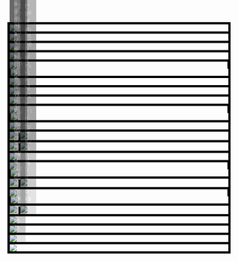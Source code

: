 <!-- TODO: Abstract HTML/CSS next time I do a photo essay. -->
<style>
    .row {
        border: 5px solid black;
    }

    .row + .row {
        border-top: 0;
    }

    .col-md-6:first-child {
        border-right: 2.5px solid black;
    }

    .col-md-6:last-child {
        border-left: 2.5px solid black;
    }

    .col-md-6, .col-md-12 {
        padding: 0px;
    }

    .with-legend {
        display: inline;
        position: relative;
    }

    .with-legend:after {
        width: 100%;
        position: absolute;
        left: 0;
        bottom: 0;
        padding: 10px;
        background: rgba(0, 0, 0, 0.5);
        z-index: 98;
        content: attr(legend);
        color: white;
        font-size: 14px;
        opacity: 0.2;
    }

    .with-legend:hover:after {
        opacity: 1;
    }
</style>
<div class="row">
    <div class="col-md-12"><img src="images/first-trip-to-korea/house.jpg"></div>
</div>
<div class="row">
    <div class="col-md-12"><img src="images/first-trip-to-korea/art.jpg"></div>
</div>
<div class="row">
    <div class="col-md-12"><img src="images/first-trip-to-korea/village.jpg"></div>
</div>
<div class="row">
    <div class="col-md-12 with-legend" legend="After countless hours watching Korean historical dramas, I finally got to walk in a typical Joseon palace (Changdeokgung 창덕궁).">
        <img src="images/first-trip-to-korea/palace1.jpg">
    </div>
</div>
<div class="row">
    <div class="col-md-6"><img src="images/first-trip-to-korea/palace2.jpg"></div>
    <div class="col-md-6"><img src="images/first-trip-to-korea/palace3.jpg"></div>
</div>
<div class="row">
    <div class="col-md-12"><img src="images/first-trip-to-korea/palace4.jpg"></div>
</div>
<div class="row">
    <div class="col-md-12 with-legend" legend="What marked me the most is that, even though these buildings look like remains of an old distant era, they were actually inhabited by the last Korean king / emperor until 1926, and by some royal family members after that.">
        <img src="images/first-trip-to-korea/palace5.jpg">
    </div>
</div>
<div class="row">
    <div class="col-md-12"><img src="images/first-trip-to-korea/palace6.jpg"></div>
</div>
<div class="row">
    <div class="col-md-6"><img src="images/first-trip-to-korea/palace7.jpg"></div>
    <div class="col-md-6"><img src="images/first-trip-to-korea/palace8.jpg"></div>
</div>
<div class="row">
    <div class="col-md-12"><img src="images/first-trip-to-korea/palace9.jpg"></div>
</div>
<div class="row">
    <div class="col-md-6 with-legend" legend="The typical Korean mother makes her own kimchi for the family. The preparation process, called Gimjang (김장), happens once a year, before the Winter comes.">
        <img src="images/first-trip-to-korea/kimchi1.jpg">
    </div>
    <div class="col-md-6 with-legend" legend="Traditionally you would store all that kimchi in jars buried in the ground, but nowadays it is common to have a dedicated refrigerator just for kimchi.">
        <img src="images/first-trip-to-korea/kimchi2.jpg">
    </div>
</div>
<div class="row">
    <div class="col-md-6 with-legend" legend="I’m told you are not Korean until you eat live octopus. Well guess what, I’m not Korean yet. Maybe one day... ">
        <img src="images/first-trip-to-korea/octopus1.jpg">
    </div>
    <div class="col-md-6 with-legend" legend="I got to learn the difference between nakji (octopus), ojingoe (squid) and juggumi (smaller type of octopus). Can you tell what's on the BBQ?">
        <img src="images/first-trip-to-korea/octopus2.jpg">
    </div>
</div>
<div class="row">
    <div class="col-md-12"><img src="images/first-trip-to-korea/daouna.jpg"></div>
</div>
<div class="row">
    <div class="col-md-6"><img src="images/first-trip-to-korea/tea1.jpg"></div>
    <div class="col-md-6"><img src="images/first-trip-to-korea/tea2.jpg"></div>
</div>
<div class="row">
    <div class="col-md-6 with-legend" legend="Fried chicken with beer is a trendy dish in Korea these days. It is so popular that is has its own name: chimaek, contraction of “chicken” and “maekju” (beer in Korean).">
        <img src="images/first-trip-to-korea/chimaek1.jpg">
    </div>
    <div class="col-md-6 with-legend" legend="I was a bit skeptical at first, but I have to admit this was the best chicken I have ever eaten.">
        <img src="images/first-trip-to-korea/chimaek2.jpg">
    </div>
</div>
<div class="row">
    <div class="col-md-6"><img src="images/first-trip-to-korea/street.jpg"></div>
    <div class="col-md-6"><img src="images/first-trip-to-korea/bibimbap.jpg"></div>
</div>
<div class="row">
    <div class="col-md-6 with-legend" legend="It appears that the key is a technology of the past in Korea, as almost every single door that I saw is locked with a code.">
        <img src="images/first-trip-to-korea/key1.jpg">
    </div>
    <div class="col-md-6 with-legend" legend="Even old doors on traditional hanoks...">
        <img src="images/first-trip-to-korea/key2.jpg">
    </div>
</div>
<div class="row">
    <div class="col-md-12"><img src="images/first-trip-to-korea/tea3.jpg"></div>
</div>
<div class="row">
    <div class="col-md-12 with-legend" legend="Back in the days, Korean farmers would traditionally drink a fermented beverage made of rice or wheat called makgeolli (막걸리)">
        <img src="images/first-trip-to-korea/makgoelli1.jpg">
    </div>
</div>
<div class="row">
    <div class="col-md-12 with-legend" legend="I got to try makgeolli with haemul pajeon (seafood pancake) at a local joint near Cheongju. It’s pretty good, it has a sweet taste, but I’m told you get the worst hangover if you get drunk with that.">
        <img src="images/first-trip-to-korea/makgoelli2.jpg">
    </div>
</div>
<div class="row">
    <div class="col-md-12"><img src="images/first-trip-to-korea/garden.jpg"></div>
</div>
